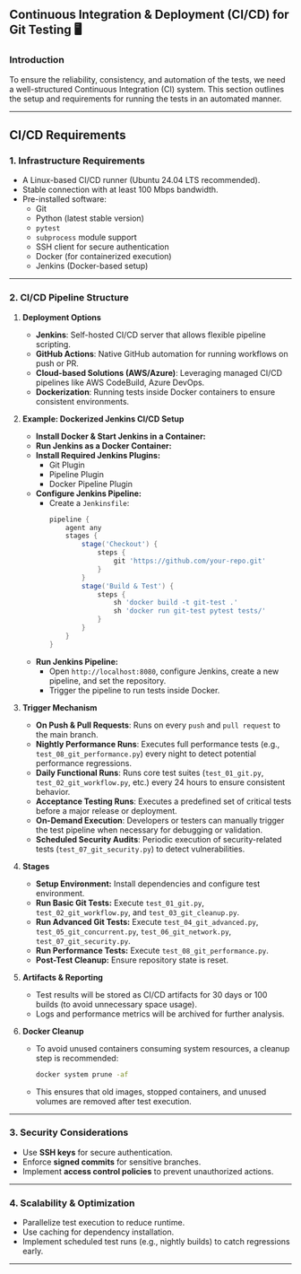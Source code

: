 ## Continuous Integration & Deployment (CI/CD) for Git Testing 🖥️

### Introduction

To ensure the reliability, consistency, and automation of the tests, we need a well-structured Continuous Integration (CI) system. This section outlines the setup and requirements for running the tests in an automated manner.

---

## CI/CD Requirements

### 1. **Infrastructure Requirements**
- A Linux-based CI/CD runner (Ubuntu 24.04 LTS recommended).
- Stable connection with at least 100 Mbps bandwidth.
- Pre-installed software:
  - Git
  - Python (latest stable version)
  - `pytest`
  - `subprocess` module support
  - SSH client for secure authentication
  - Docker (for containerized execution)
  - Jenkins (Docker-based setup)

---

### 2. **CI/CD Pipeline Structure**

1. **Deployment Options**
   - **Jenkins**: Self-hosted CI/CD server that allows flexible pipeline scripting.
   - **GitHub Actions**: Native GitHub automation for running workflows on push or PR.
   - **Cloud-based Solutions (AWS/Azure)**: Leveraging managed CI/CD pipelines like AWS CodeBuild, Azure DevOps.
   - **Dockerization**: Running tests inside Docker containers to ensure consistent environments.

2. **Example: Dockerized Jenkins CI/CD Setup**
   - **Install Docker & Start Jenkins in a Container:**
   - **Run Jenkins as a Docker Container:**
   - **Install Required Jenkins Plugins:**
     - Git Plugin
     - Pipeline Plugin
     - Docker Pipeline Plugin
   - **Configure Jenkins Pipeline:**
     - Create a `Jenkinsfile`:
       ```groovy
       pipeline {
           agent any
           stages {
               stage('Checkout') {
                   steps {
                       git 'https://github.com/your-repo.git'
                   }
               }
               stage('Build & Test') {
                   steps {
                       sh 'docker build -t git-test .'
                       sh 'docker run git-test pytest tests/'
                   }
               }
           }
       }
       ```
   - **Run Jenkins Pipeline:**
     - Open `http://localhost:8080`, configure Jenkins, create a new pipeline, and set the repository.
     - Trigger the pipeline to run tests inside Docker.

3. **Trigger Mechanism**
   - **On Push & Pull Requests**: Runs on every `push` and `pull request` to the main branch.
   - **Nightly Performance Runs**: Executes full performance tests (e.g., `test_08_git_performance.py`) every night to detect potential performance regressions.
   - **Daily Functional Runs**: Runs core test suites (`test_01_git.py`, `test_02_git_workflow.py`, etc.) every 24 hours to ensure consistent behavior.
   - **Acceptance Testing Runs**: Executes a predefined set of critical tests before a major release or deployment.
   - **On-Demand Execution**: Developers or testers can manually trigger the test pipeline when necessary for debugging or validation.
   - **Scheduled Security Audits**: Periodic execution of security-related tests (`test_07_git_security.py`) to detect vulnerabilities.

4. **Stages**
   - **Setup Environment:** Install dependencies and configure test environment.
   - **Run Basic Git Tests:** Execute `test_01_git.py`, `test_02_git_workflow.py`, and `test_03_git_cleanup.py`.
   - **Run Advanced Git Tests:** Execute `test_04_git_advanced.py`, `test_05_git_concurrent.py`, `test_06_git_network.py`, `test_07_git_security.py`.
   - **Run Performance Tests:** Execute `test_08_git_performance.py`.
   - **Post-Test Cleanup:** Ensure repository state is reset.

5. **Artifacts & Reporting**
   - Test results will be stored as CI/CD artifacts for 30 days or 100 builds (to avoid unnecessary space usage).
   - Logs and performance metrics will be archived for further analysis.

6. **Docker Cleanup**
   - To avoid unused containers consuming system resources, a cleanup step is recommended:
     ```sh
     docker system prune -af
     ```
   - This ensures that old images, stopped containers, and unused volumes are removed after test execution.

---

### 3. **Security Considerations**
- Use **SSH keys** for secure authentication.
- Enforce **signed commits** for sensitive branches.
- Implement **access control policies** to prevent unauthorized actions.

---

### 4. **Scalability & Optimization**
- Parallelize test execution to reduce runtime.
- Use caching for dependency installation.
- Implement scheduled test runs (e.g., nightly builds) to catch regressions early.

---

